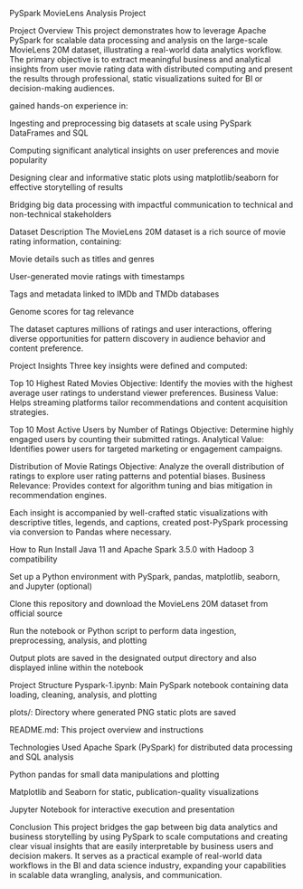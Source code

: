 PySpark MovieLens Analysis Project


Project Overview
This project demonstrates how to leverage Apache PySpark for scalable data processing and analysis on the large-scale MovieLens 20M dataset, illustrating a real-world data analytics workflow. The primary objective is to extract meaningful business and analytical insights from user movie rating data with distributed computing and present the results through professional, static visualizations suited for BI or decision-making audiences.

 gained hands-on experience in:

Ingesting and preprocessing big datasets at scale using PySpark DataFrames and SQL

Computing significant analytical insights on user preferences and movie popularity

Designing clear and informative static plots using matplotlib/seaborn for effective storytelling of results

Bridging big data processing with impactful communication to technical and non-technical stakeholders

Dataset Description
The MovieLens 20M dataset is a rich source of movie rating information, containing:

Movie details such as titles and genres

User-generated movie ratings with timestamps

Tags and metadata linked to IMDb and TMDb databases

Genome scores for tag relevance

The dataset captures millions of ratings and user interactions, offering diverse opportunities for pattern discovery in audience behavior and content preference.

Project Insights
Three key insights were defined and computed:

Top 10 Highest Rated Movies
Objective: Identify the movies with the highest average user ratings to understand viewer preferences.
Business Value: Helps streaming platforms tailor recommendations and content acquisition strategies.

Top 10 Most Active Users by Number of Ratings
Objective: Determine highly engaged users by counting their submitted ratings.
Analytical Value: Identifies power users for targeted marketing or engagement campaigns.

Distribution of Movie Ratings
Objective: Analyze the overall distribution of ratings to explore user rating patterns and potential biases.
Business Relevance: Provides context for algorithm tuning and bias mitigation in recommendation engines.

Each insight is accompanied by well-crafted static visualizations with descriptive titles, legends, and captions, created post-PySpark processing via conversion to Pandas where necessary.

How to Run
Install Java 11 and Apache Spark 3.5.0 with Hadoop 3 compatibility

Set up a Python environment with PySpark, pandas, matplotlib, seaborn, and Jupyter (optional)

Clone this repository and download the MovieLens 20M dataset from official source

Run the notebook or Python script to perform data ingestion, preprocessing, analysis, and plotting

Output plots are saved in the designated output directory and also displayed inline within the notebook

Project Structure
Pyspark-1.ipynb: Main PySpark notebook containing data loading, cleaning, analysis, and plotting

plots/: Directory where generated PNG static plots are saved

README.md: This project overview and instructions

Technologies Used
Apache Spark (PySpark) for distributed data processing and SQL analysis

Python pandas for small data manipulations and plotting

Matplotlib and Seaborn for static, publication-quality visualizations

Jupyter Notebook for interactive execution and presentation

Conclusion
This project bridges the gap between big data analytics and business storytelling by using PySpark to scale computations and creating clear visual insights that are easily interpretable by business users and decision makers. It serves as a practical example of real-world data workflows in the BI and data science industry, expanding your capabilities in scalable data wrangling, analysis, and communication.
